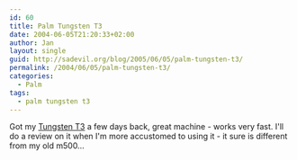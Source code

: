 ```yaml
---
id: 60
title: Palm Tungsten T3
date: 2004-06-05T21:20:33+02:00
author: Jan
layout: single
guid: http://sadevil.org/blog/2005/06/05/palm-tungsten-t3/
permalink: /2004/06/05/palm-tungsten-t3/
categories:
  - Palm
tags:
  - palm tungsten t3
---
```

Got my [Tungsten T3](http://www-5.palmone.com/be/en/products/tungsten-t3/index.html) a few days back, great machine - works very fast. I'll do a review on it when I'm more accustomed to using it - it sure is different from my old m500...